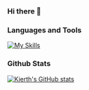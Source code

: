 ### Hi there 👋

### Languages and Tools
[![My Skills](https://skillicons.dev/icons?i=html,css,js,ts,php,java,c,cpp,bots,figma,heroku,linux,mysql,bootstrap,git,react,nodejs,nextjs,ps,postman,laravel,vercel,vscode&perline=9)](https://skillicons.dev)

### Github Stats
[![Kierth's GitHub stats](https://github-readme-stats.vercel.app/api?username=krbvk)](https://github.com/anuraghazra/github-readme-stats)
<!--
**krbvk/krbvk** is a ✨ _special_ ✨ repository because its `README.md` (this file) appears on your GitHub profile.

Here are some ideas to get you started:

- 🔭 I’m currently working on ...
- 🌱 I’m currently learning ...
- 👯 I’m looking to collaborate on ...
- 🤔 I’m looking for help with ...
- 💬 Ask me about ...
- 📫 How to reach me: ...
- 😄 Pronouns: ...
- ⚡ Fun fact: ...
-->
